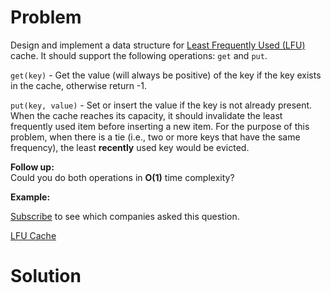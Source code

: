 
# Problem

Design and implement a data structure for [Least Frequently Used
(LFU)](https://en.wikipedia.org/wiki/Least_frequently_used) cache. It should
support the following operations: `get` and `put`.

`get(key)` - Get the value (will always be positive) of the key if the key
exists in the cache, otherwise return -1.

`put(key, value)` - Set or insert the value if the key is not already present.
When the cache reaches its capacity, it should invalidate the least frequently
used item before inserting a new item. For the purpose of this problem, when
there is a tie (i.e., two or more keys that have the same frequency), the
least **recently** used key would be evicted.

**Follow up:**  
Could you do both operations in **O(1)** time complexity?

**Example:**

[Subscribe](/subscribe/) to see which companies asked this question.



[LFU Cache](https://leetcode.com/problems/lfu-cache)

# Solution



